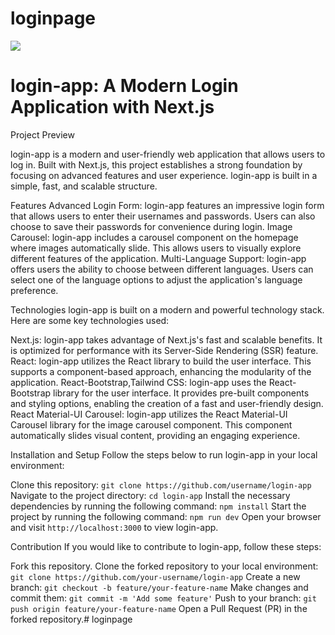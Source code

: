 # loginpage

<img src="https://github.com/eozkanch/reactdersler/blob/main/public/images/login.jpeg" witdth ="400px">
<h1 className="text-center">login-app: A Modern Login Application with Next.js</h1>

Project Preview

login-app is a modern and user-friendly web application that allows users to log in. Built with Next.js, this project establishes a strong foundation by focusing on advanced features and user experience. login-app is built in a simple, fast, and scalable structure.

Features
Advanced Login Form: login-app features an impressive login form that allows users to enter their usernames and passwords. Users can also choose to save their passwords for convenience during login.
Image Carousel: login-app includes a carousel component on the homepage where images automatically slide. This allows users to visually explore different features of the application.
Multi-Language Support: login-app offers users the ability to choose between different languages. Users can select one of the language options to adjust the application's language preference.


Technologies
login-app is built on a modern and powerful technology stack. Here are some key technologies used:

Next.js: login-app takes advantage of Next.js's fast and scalable benefits. It is optimized for performance with its Server-Side Rendering (SSR) feature.
React: login-app utilizes the React library to build the user interface. This supports a component-based approach, enhancing the modularity of the application.
React-Bootstrap,Tailwind CSS: login-app uses the React-Bootstrap library for the user interface. It provides pre-built components and styling options, enabling the creation of a fast and user-friendly design.
React Material-UI Carousel: login-app utilizes the React Material-UI Carousel library for the image carousel component. This component automatically slides visual content, providing an engaging experience.

Installation and Setup
Follow the steps below to run login-app in your local environment:

Clone this repository: `git clone https://github.com/username/login-app`
Navigate to the project directory: `cd login-app`
Install the necessary dependencies by running the following command: `npm install`
Start the project by running the following command: `npm run dev`
Open your browser and visit `http://localhost:3000` to view login-app.

Contribution
If you would like to contribute to login-app, follow these steps:

Fork this repository.
Clone the forked repository to your local environment: `git clone https://github.com/your-username/login-app`
Create a new branch: `git checkout -b feature/your-feature-name`
Make changes and commit them: `git commit -m 'Add some feature'`
Push to your branch: `git push origin feature/your-feature-name`
Open a Pull Request (PR) in the forked repository.# loginpage
